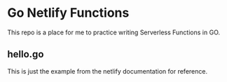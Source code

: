 # Go Netlify Functions

This repo is a place for me to practice writing Serverless Functions in GO.

## hello.go

This is just the example from the netlify documentation for reference.
